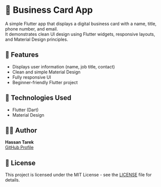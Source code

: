 # 🪪 Business Card App

A simple Flutter app that displays a digital business card with a name, title, phone number, and email.  
It demonstrates clean UI design using Flutter widgets, responsive layouts, and Material Design principles.

## 🚀 Features
- Displays user information (name, job title, contact)
- Clean and simple Material Design
- Fully responsive UI
- Beginner-friendly Flutter project

## 🧰 Technologies Used
- Flutter (Dart)
- Material Design

## 🧑‍💻 Author
**Hassan Tarek**  
[GitHub Profile](https://github.com/Hassan-Tarek-dev)

## 📄 License
This project is licensed under the MIT License - see the [LICENSE](LICENSE) file for details.
